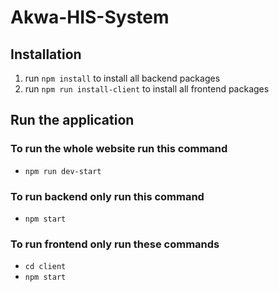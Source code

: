 # Akwa-HIS-System

## Installation
1. run `npm install` to install all backend packages
2. run `npm run install-client` to install all frontend packages
## Run the application
### To run the whole website run this command
- `npm run dev-start`
### To run backend only run this command
- `npm start`
### To run frontend only run these commands
- `cd client`<br>
- `npm start`
